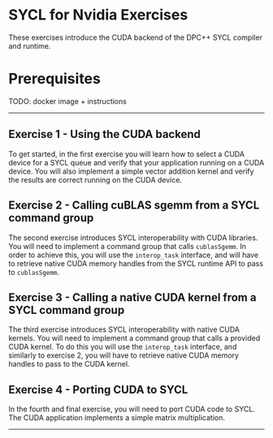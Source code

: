 
# SYCL for Nvidia Exercises

These exercises introduce the CUDA backend of the DPC++ SYCL compiler and runtime.


# Prerequisites

TODO: docker image + instructions

---

## Exercise 1 - Using the CUDA backend
To get started, in the first exercise you will learn how to select a CUDA device for a SYCL queue and verify that your application running on a CUDA device. You will also implement a simple vector addition kernel and verify the results are correct running on the CUDA device.

## Exercise 2 - Calling cuBLAS sgemm from a SYCL command group
The second exercise introduces SYCL interoperability with CUDA libraries. You will need to implement a command group that calls `cublasSgemm`. In order to achieve this, you will use the `interop_task` interface, and will have to retrieve native CUDA memory handles from the SYCL runtime API to pass to `cublasSgemm`.

## Exercise 3 - Calling a native CUDA kernel from a SYCL command group
The third exercise introduces SYCL interoperability with native CUDA kernels. You will need to implement a command group that calls a provided CUDA kernel. To do this you will use the `interop_task` interface, and similarly to exercise 2, you will have to retrieve native CUDA memory handles to pass to the CUDA kernel.

## Exercise 4 - Porting CUDA to SYCL
In the fourth and final exercise, you will need to port CUDA code to SYCL. The CUDA application implements a simple matrix multiplication.

---